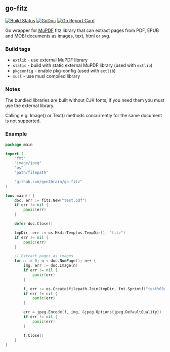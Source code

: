 ## go-fitz
[![Build Status](https://github.com/gen2brain/go-fitz/actions/workflows/test.yml/badge.svg)](https://github.com/gen2brain/go-fitz/actions)
[![GoDoc](https://godoc.org/github.com/gen2brain/go-fitz?status.svg)](https://godoc.org/github.com/gen2brain/go-fitz)
[![Go Report Card](https://goreportcard.com/badge/github.com/gen2brain/go-fitz?branch=master)](https://goreportcard.com/report/github.com/gen2brain/go-fitz)

Go wrapper for [MuPDF](http://mupdf.com/) fitz library that can extract pages from PDF, EPUB and MOBI documents as images, text, html or svg.

### Build tags

* `extlib` - use external MuPDF library
* `static` - build with static external MuPDF library (used with `extlib`)
* `pkgconfig` - enable pkg-config (used with `extlib`)
* `musl` - use musl compiled library

### Notes

The bundled libraries are built without CJK fonts, if you need them you must use the external library.

Calling e.g. Image() or Text() methods concurrently for the same document is not supported.
    
### Example
```go
package main

import (
	"fmt"
	"image/jpeg"
	"os"
	"path/filepath"

	"github.com/gen2brain/go-fitz"
)

func main() {
	doc, err := fitz.New("test.pdf")
	if err != nil {
		panic(err)
	}

	defer doc.Close()

	tmpDir, err := os.MkdirTemp(os.TempDir(), "fitz")
	if err != nil {
		panic(err)
	}

	// Extract pages as images
	for n := 0; n < doc.NumPage(); n++ {
		img, err := doc.Image(n)
		if err != nil {
			panic(err)
		}

		f, err := os.Create(filepath.Join(tmpDir, fmt.Sprintf("test%03d.jpg", n)))
		if err != nil {
			panic(err)
		}

		err = jpeg.Encode(f, img, &jpeg.Options{jpeg.DefaultQuality})
		if err != nil {
			panic(err)
		}

		f.Close()
	}
}
```

